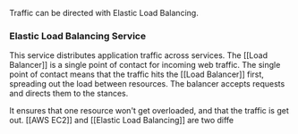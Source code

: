 Traffic can be directed with Elastic Load Balancing.

### Elastic Load Balancing Service
This service distributes application traffic across services.
The [[Load Balancer]] is a single point of contact for incoming web traffic.
The single point of contact means that the traffic hits the [[Load Balancer]] first, spreading out the load between resources.
The balancer accepts requests and directs them to the stances.

It ensures that one resource won't get overloaded, and that the traffic is get out.
[[AWS EC2]] and [[Elastic Load Balancing]] are two diffe